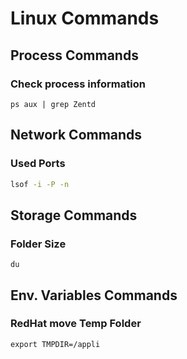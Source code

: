# Linux Commands

## Process Commands

### Check process information

```shell
ps aux | grep Zentd
```

## Network Commands

### Used Ports

```sh
lsof -i -P -n
```

## Storage Commands

### Folder Size

```shell
du
```

## Env. Variables Commands

### RedHat move Temp Folder

```shell
export TMPDIR=/appli
```

